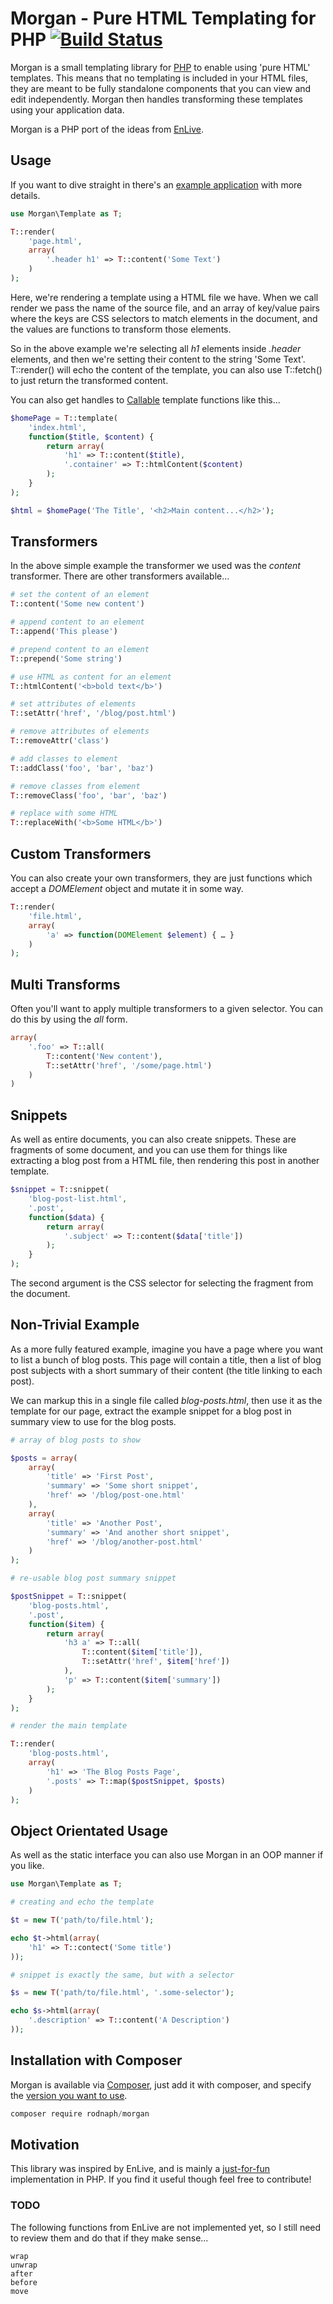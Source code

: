 # Morgan - Pure HTML Templating for PHP [![Build Status](https://api.travis-ci.org/rodnaph/morgan.png)](http://travis-ci.org/rodnaph/morgan)

Morgan is a small templating library for [PHP](http://www.php.net) to enable
using 'pure HTML' templates.  This means that no templating is included in
your HTML files, they are meant to be fully standalone components that you
can view and edit independently.  Morgan then handles transforming these
templates using your application data.

Morgan is a PHP port of the ideas from [EnLive](https://github.com/cgrand/enlive).

## Usage

If you want to dive straight in there's an [example application](https://github.com/rodnaph/morgan-example)
with more details.

```php
use Morgan\Template as T;

T::render(
    'page.html',
    array(
        '.header h1' => T::content('Some Text')
    )
);
```

Here, we're rendering a template using a HTML file we have.  When we call
render we pass the name of the source file, and an array of key/value pairs
where the keys are CSS selectors to match elements in the document, and the
values are functions to transform those elements.

So in the above example we're selecting all _h1_ elements inside _.header_
elements, and then we're setting their content to the string 'Some Text'.
T::render() will echo the content of the template, you can also use T::fetch()
to just return the transformed content.

You can also get handles to [Callable](http://php.net/manual/en/language.types.callable.php)
template functions like this...

```php
$homePage = T::template(
    'index.html',
    function($title, $content) {
        return array(
            'h1' => T::content($title),
            '.container' => T::htmlContent($content)
        );
    }
);

$html = $homePage('The Title', '<h2>Main content...</h2>');
```

## Transformers

In the above simple example the transformer we used was the _content_ transformer.
There are other transformers available…

```php
# set the content of an element
T::content('Some new content')

# append content to an element
T::append('This please')

# prepend content to an element
T::prepend('Some string')

# use HTML as content for an element
T::htmlContent('<b>bold text</b>')

# set attributes of elements
T::setAttr('href', '/blog/post.html')

# remove attributes of elements
T::removeAttr('class')

# add classes to element
T::addClass('foo', 'bar', 'baz')

# remove classes from element
T::removeClass('foo', 'bar', 'baz')

# replace with some HTML
T::replaceWith('<b>Some HTML</b>')
```

## Custom Transformers

You can also create your own transformers, they are just functions which accept
a _DOMElement_ object and mutate it in some way.

```php
T::render(
    'file.html',
    array(
        'a' => function(DOMElement $element) { … }
    )
);
```

## Multi Transforms

Often you'll want to apply multiple transformers to a given selector.  You can
do this by using the *all* form.

```php
array(
    '.foo' => T::all(
        T::content('New content'),
        T::setAttr('href', '/some/page.html')
    )
)
```

## Snippets

As well as entire documents, you can also create snippets.  These are fragments
of some document, and you can use them for things like extracting a blog post
from a HTML file, then rendering this post in another template.

```php
$snippet = T::snippet(
    'blog-post-list.html',
    '.post',
    function($data) {
        return array(
            '.subject' => T::content($data['title'])
        );
    }
);
```

The second argument is the CSS selector for selecting the fragment from the document.

## Non-Trivial Example

As a more fully featured example, imagine you have a page where you want to list
a bunch of blog posts.  This page will contain a title, then a list of blog post
subjects with a short summary of their content (the title linking to each post).

We can markup this in a single file called _blog-posts.html_, then use it as the
template for our page, extract the example snippet for a blog post in summary
view to use for the blog posts.

```php
# array of blog posts to show

$posts = array(
    array(
        'title' => 'First Post',
        'summary' => 'Some short snippet',
        'href' => '/blog/post-one.html'
    ),
    array(
        'title' => 'Another Post',
        'summary' => 'And another short snippet',
        'href' => '/blog/another-post.html'
    )
);

# re-usable blog post summary snippet

$postSnippet = T::snippet(
    'blog-posts.html',
    '.post',
    function($item) {
        return array(
            'h3 a' => T::all(
                T::content($item['title']),
                T::setAttr('href', $item['href'])
            ),
            'p' => T::content($item['summary'])
        );
    }
);

# render the main template

T::render(
    'blog-posts.html',
    array(
        'h1' => 'The Blog Posts Page',
        '.posts' => T::map($postSnippet, $posts)
    )
);
```

## Object Orientated Usage

As well as the static interface you can also use Morgan in an OOP manner if you like.

```php
use Morgan\Template as T;

# creating and echo the template

$t = new T('path/to/file.html');

echo $t->html(array(
    'h1' => T::contect('Some title')
));

# snippet is exactly the same, but with a selector

$s = new T('path/to/file.html', '.some-selector');

echo $s->html(array(
    '.description' => T::content('A Description')
));
```

## Installation with Composer

Morgan is available via [Composer](http://getcomposer.org), just add it with composer, and specify the
[version you want to use](https://packagist.org/packages/rodnaph/morgan).

```javascript
composer require rodnaph/morgan
```

## Motivation

This library was inspired by EnLive, and is mainly a [just-for-fun](http://en.wikipedia.org/wiki/Just_for_Fun)
implementation in PHP.  If you find it useful though feel free to contribute!

### TODO

The following functions from EnLive are not implemented yet, so I still need to
review them and do that if they make sense...

```
wrap
unwrap
after
before
move
```

